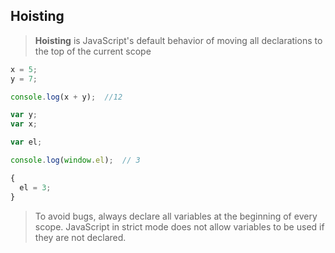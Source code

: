 ## Hoisting
> **Hoisting** is JavaScript's default behavior of moving all declarations to the top of the current scope


```js
x = 5; 
y = 7;

console.log(x + y);  //12

var y;
var x;
```

```js
var el;

console.log(window.el);  // 3

{
  el = 3;
}
```

> To avoid bugs, always declare all variables at the beginning of every scope. JavaScript in strict mode does not allow variables to be used if they are not declared.




